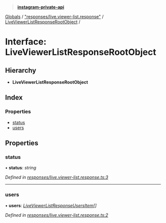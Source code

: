 > **[instagram-private-api](../README.md)**

[Globals](../globals.md) / ["responses/live.viewer-list.response"](../modules/_responses_live_viewer_list_response_.md) / [LiveViewerListResponseRootObject](_responses_live_viewer_list_response_.liveviewerlistresponserootobject.md) /

# Interface: LiveViewerListResponseRootObject

## Hierarchy

* **LiveViewerListResponseRootObject**

## Index

### Properties

* [status](_responses_live_viewer_list_response_.liveviewerlistresponserootobject.md#status)
* [users](_responses_live_viewer_list_response_.liveviewerlistresponserootobject.md#users)

## Properties

###  status

• **status**: *string*

*Defined in [responses/live.viewer-list.response.ts:3](https://github.com/Nerixyz/instagram-private-api/blob/e5037ee/src/responses/live.viewer-list.response.ts#L3)*

___

###  users

• **users**: *[LiveViewerListResponseUsersItem](_responses_live_viewer_list_response_.liveviewerlistresponseusersitem.md)[]*

*Defined in [responses/live.viewer-list.response.ts:2](https://github.com/Nerixyz/instagram-private-api/blob/e5037ee/src/responses/live.viewer-list.response.ts#L2)*